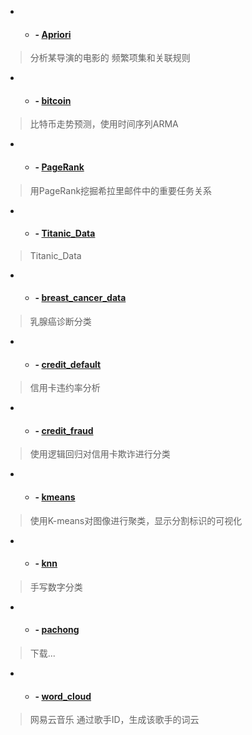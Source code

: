 
- - #### - [Apriori](./Apriori/) 
> 分析某导演的电影的 频繁项集和关联规则

- - #### - [bitcoin](./bitcoin/) 
> 比特币走势预测，使用时间序列ARMA

- - #### - [PageRank](./PageRank/) 
> 用PageRank挖掘希拉里邮件中的重要任务关系

- - #### - [Titanic_Data](./Titanic_Data/) 
> Titanic_Data

- - #### - [breast_cancer_data](./breast_cancer_data/) 
> 乳腺癌诊断分类

- - #### - [credit_default](./credit_default/) 
> 信用卡违约率分析

- - #### - [credit_fraud](./credit_fraud/)
> 使用逻辑回归对信用卡欺诈进行分类

- - #### - [kmeans](./kmeans/) 
> 使用K-means对图像进行聚类，显示分割标识的可视化

- - #### - [knn](./knn/) 
> 手写数字分类

- - #### - [pachong](./pachong/) 
> 下载...

- - #### - [word_cloud](./word_cloud/)
> 网易云音乐 通过歌手ID，生成该歌手的词云